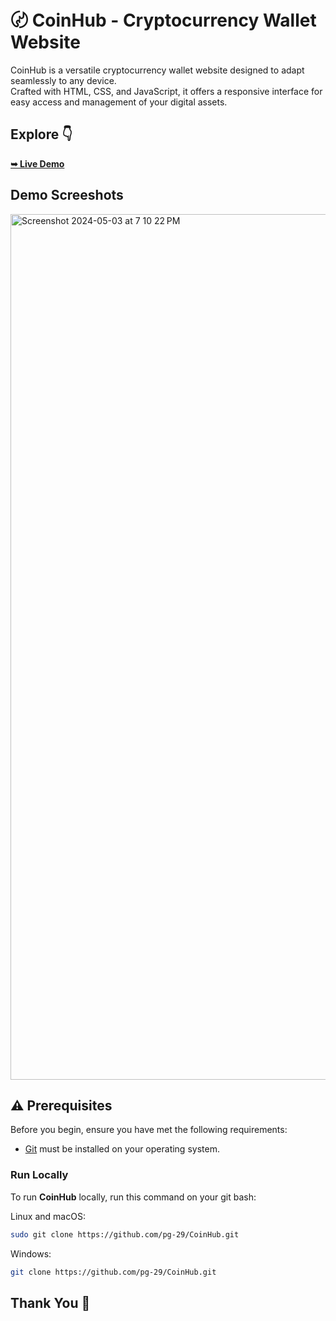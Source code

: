 # 〄 CoinHub - Cryptocurrency Wallet Website

CoinHub is a versatile cryptocurrency wallet website designed to adapt seamlessly to any device. <br>
Crafted with HTML, CSS, and JavaScript, it offers a responsive interface for easy access and management of your digital assets.

## Explore 👇
<a href="https://coinhub-crypto.netlify.app"><strong>➥ Live Demo</strong></a>

## Demo Screeshots
<img width="1385" alt="Screenshot 2024-05-03 at 7 10 22 PM" src="https://github.com/pg-29/CoinHub/assets/122177879/b7d5a341-c2fc-41ad-99bd-642cfe046b1c">

## ⚠️ Prerequisites

Before you begin, ensure you have met the following requirements:

* [Git](https://git-scm.com/downloads "Download Git") must be installed on your operating system.

### Run Locally

To run **CoinHub** locally, run this command on your git bash:

Linux and macOS:

```bash
sudo git clone https://github.com/pg-29/CoinHub.git
```

Windows:

```bash
git clone https://github.com/pg-29/CoinHub.git
```

## Thank You 🙏 
